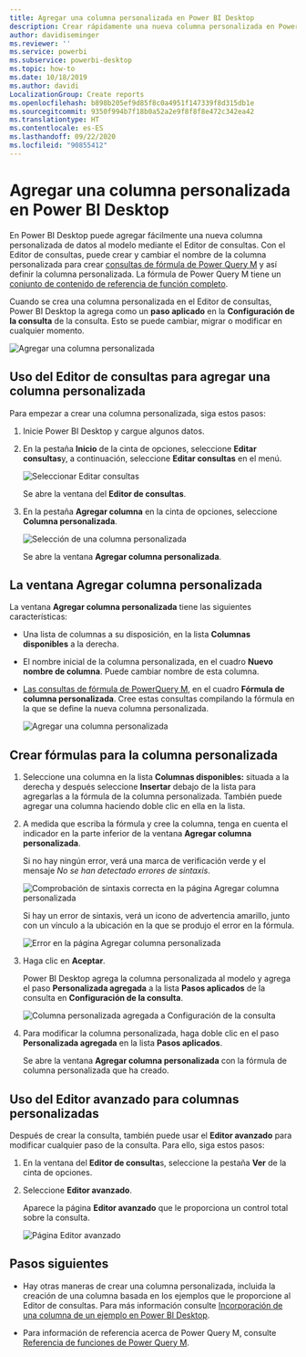 ```yaml
---
title: Agregar una columna personalizada en Power BI Desktop
description: Crear rápidamente una nueva columna personalizada en Power BI Desktop
author: davidiseminger
ms.reviewer: ''
ms.service: powerbi
ms.subservice: powerbi-desktop
ms.topic: how-to
ms.date: 10/18/2019
ms.author: davidi
LocalizationGroup: Create reports
ms.openlocfilehash: b898b205ef9d85f8c0a4951f147339f8d315db1e
ms.sourcegitcommit: 9350f994b7f18b0a52a2e9f8f8f8e472c342ea42
ms.translationtype: HT
ms.contentlocale: es-ES
ms.lasthandoff: 09/22/2020
ms.locfileid: "90855412"
---
```

# <a name="add-a-custom-column-in-power-bi-desktop"></a>Agregar una columna personalizada en Power BI Desktop

En Power BI Desktop puede agregar fácilmente una nueva columna personalizada de datos al modelo mediante el Editor de consultas. Con el Editor de consultas, puede crear y cambiar el nombre de la columna personalizada para crear [consultas de fórmula de Power Query M](/powerquery-m/quick-tour-of-the-power-query-m-formula-language) y así definir la columna personalizada. La fórmula de Power Query M tiene un [conjunto de contenido de referencia de función completo](/powerquery-m/power-query-m-function-reference). 

Cuando se crea una columna personalizada en el Editor de consultas, Power BI Desktop la agrega como un **paso aplicado** en la **Configuración de la consulta** de la consulta. Esto se puede cambiar, migrar o modificar en cualquier momento.

![Agregar una columna personalizada](media/desktop-add-custom-column/add-custom-column_01.png)

## <a name="use-query-editor-to-add-a-custom-column"></a>Uso del Editor de consultas para agregar una columna personalizada

Para empezar a crear una columna personalizada, siga estos pasos:

1. Inicie Power BI Desktop y cargue algunos datos.

2. En la pestaña **Inicio** de la cinta de opciones, seleccione **Editar consultas**y, a continuación, seleccione **Editar consultas** en el menú.

   ![Seleccionar Editar consultas](media/desktop-add-custom-column/add-column-from-example_02.png)

   Se abre la ventana del **Editor de consultas**. 

2. En la pestaña **Agregar columna** en la cinta de opciones, seleccione **Columna personalizada**.

   ![Selección de una columna personalizada](media/desktop-add-custom-column/add-custom-column_02.png)

   Se abre la ventana **Agregar columna personalizada**.

## <a name="the-add-custom-column-window"></a>La ventana Agregar columna personalizada

La ventana **Agregar columna personalizada** tiene las siguientes características: 
- Una lista de columnas a su disposición, en la lista **Columnas disponibles** a la derecha.

- El nombre inicial de la columna personalizada, en el cuadro **Nuevo nombre de columna**. Puede cambiar nombre de esta columna.

- [Las consultas de fórmula de PowerQuery M](/powerquery-m/power-query-m-function-reference), en el cuadro **Fórmula de columna personalizada**. Cree estas consultas compilando la fórmula en la que se define la nueva columna personalizada. 

   ![Agregar una columna personalizada](media/desktop-add-custom-column/add-custom-column_03.png)

## <a name="create-formulas-for-your-custom-column"></a>Crear fórmulas para la columna personalizada

1. Seleccione una columna en la lista **Columnas disponibles:** situada a la derecha y después seleccione **Insertar** debajo de la lista para agregarlas a la fórmula de la columna personalizada. También puede agregar una columna haciendo doble clic en ella en la lista.

2. A medida que escriba la fórmula y cree la columna, tenga en cuenta el indicador en la parte inferior de la ventana **Agregar columna personalizada**. 

   Si no hay ningún error, verá una marca de verificación verde y el mensaje *No se han detectado errores de sintaxis*.

   ![Comprobación de sintaxis correcta en la página Agregar columna personalizada](media/desktop-add-custom-column/add-custom-column_04.png)

   Si hay un error de sintaxis, verá un icono de advertencia amarillo, junto con un vínculo a la ubicación en la que se produjo el error en la fórmula.

   ![Error en la página Agregar columna personalizada](media/desktop-add-custom-column/add-custom-column_05.png)

3. Haga clic en **Aceptar**. 

   Power BI Desktop agrega la columna personalizada al modelo y agrega el paso **Personalizada agregada** a la lista **Pasos aplicados** de la consulta en **Configuración de la consulta**.

   ![Columna personalizada agregada a Configuración de la consulta](media/desktop-add-custom-column/add-custom-column_06.png)

4. Para modificar la columna personalizada, haga doble clic en el paso **Personalizada agregada** en la lista **Pasos aplicados**. 

   Se abre la ventana **Agregar columna personalizada** con la fórmula de columna personalizada que ha creado.

## <a name="use-the-advanced-editor-for-custom-columns"></a>Uso del Editor avanzado para columnas personalizadas

Después de crear la consulta, también puede usar el **Editor avanzado** para modificar cualquier paso de la consulta. Para ello, siga estos pasos:

1. En la ventana del **Editor de consulta**s, seleccione la pestaña **Ver** de la cinta de opciones. 

2. Seleccione **Editor avanzado**.

   Aparece la página **Editor avanzado** que le proporciona un control total sobre la consulta. 

   ![Página Editor avanzado](media/desktop-add-custom-column/add-custom-column_07.png)

   
## <a name="next-steps"></a>Pasos siguientes

- Hay otras maneras de crear una columna personalizada, incluida la creación de una columna basada en los ejemplos que le proporcione al Editor de consultas. Para más información consulte [Incorporación de una columna de un ejemplo en Power BI Desktop](desktop-add-column-from-example.md).

- Para información de referencia acerca de Power Query M, consulte [Referencia de funciones de Power Query M](/powerquery-m/power-query-m-function-reference).